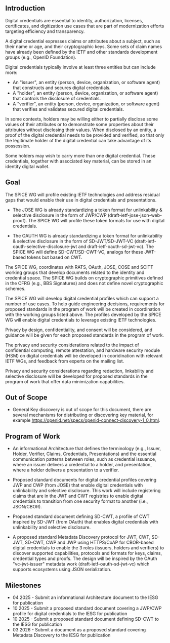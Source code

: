 ## Introduction

Digital credentials are essential to identity, authorization, licenses, certificates, and digitization use cases that are part of modernization efforts targeting efficiency and transparency.

A digital credential expresses claims or attributes about a subject, such as their name or age, and their cryptographic keys. Some sets of claim names have already been defined by the IETF and other standards development groups (e.g., OpenID Foundation).

Digital credentials typically involve at least three entities but can include more:

*	An "issuer", an entity (person, device, organization, or software agent) that constructs and secures digital credentials.
*	A "holder", an entity (person, device, organization, or software agent) that controls the disclosure of credentials.
*	A "verifier", an entity (person, device, organization, or software agent) that verifies and validates secured digital credentials.

In some contexts, holders may be willing either to partially disclose some values of their attributes or to demonstrate some properties about their attributes without disclosing their values. When disclosed by an entity, a proof of the digital credential needs to be provided and verified, so that only the legitimate holder of the digital credential can take advantage of its possession.

Some holders may wish to carry more than one digital credential.
These credentials, together with associated key material, can be stored in an identity digital wallet.


## Goal

The SPICE WG will profile existing IETF technologies and address residual gaps that would enable their use in digital credentials and presentations.

- The JOSE WG is already standardizing a token format for unlinkability & selective disclosure in the form of JWP/CWP (draft-ietf-jose-json-web-proof). The SPICE WG will profile these token formats for use with digital credentials. 


- The OAUTH WG is already standardizing a token format for unlinkability & selective disclosure in the form of SD-JWT/SD-JWT-VC (draft-ietf-oauth-selective-disclosure-jwt and draft-ietf-oauth-sd-jwt-vc). The SPICE WG will define SD-CWT/SD-CWT-VC, analogs for these JWT-based tokens but based on CWT. 


The SPICE WG, coordinates with RATS, OAuth, JOSE, COSE and SCITT working groups that develop documents related to the identity and credential space. The SPICE WG builds on cryptographic primitives defined in the CFRG (e.g., BBS Signatures) and does not define novel cryptographic schemes.

The SPICE WG will develop digital credential profiles which can support a number of use cases.
To help guide engineering decisions, requirements for proposed standards in the program of work will be created in coordination with the working groups listed above.
The profiles developed by the SPICE WG will enable digital credentials to leverage existing IETF technologies.

Privacy by design, confidentiality, and consent will be considered, and guidance will be given for each proposed standards in the program of work.

The privacy and security considerations related to the impact of confidential computing, remote attestation, and hardware security module (HSM) on digital credentials will be developed in cooridination with relevant IETF WGs, and feedback from experts on the mailing list.

Privacy and security considerations regarding redaction, linkability and selective disclosure will be developed for proposed standards in the program of work that offer data minimization capabilities.

## Out of Scope

*	General Key discovery is out of scope for this document, there are several mechanisms for distributing or discovering key material, for example https://openid.net/specs/openid-connect-discovery-1_0.html.

## Program of Work

* An informational Architecture that defines the terminology (e.g., Issuer, Holder, Verifier, Claims, Credentials, Presentations) and the essential communication patterns between roles, such as credential issuance, where an issuer delivers a credential to a holder, and presentation, where a holder delivers a presentation to a verifier. 

* Proposed standard documents for digital credential profiles covering JWP and CWP (from JOSE) that enable digital credentials with unlinkability and selective disclosure. This work will include registering claims that are in the JWT and CWT registries to enable digital credentials to transition from one security format to another (i.e., JSON/CBOR). 

* Proposed standard document defining SD-CWT, a profile of CWT inspired by SD-JWT (from OAuth) that enables digital credentials with unlinkability and selective disclosure.

* A proposed standard Metadata Discovery protocol for JWT, CWT, SD-JWT, SD-CWT, CWP and JWP using HTTPS/CoAP for CBOR-based digital credentials to enable the 3 roles (issuers, holders and verifiers) to discover supported capabilities, protocols and formats for keys, claims, credential types and proofs.  The design will be inspired by the OAuth "vc-jwt-issuer" metadata work (draft-ietf-oauth-sd-jwt-vc) which supports ecosystems using JSON serialization.

## Milestones

* 04 2025 - Submit an informational Architecture document to the IESG for publication
* 10 2025 - Submit a proposed standard document covering a JWP/CWP profile for digital credentials  to the IESG for publication
* 10 2025 - Submit a proposed standard document defining SD-CWT to the IESG for publication
* 03 2026 - Submit a document as a proposed standard covering Metadata Discovery to the IESG for publication

